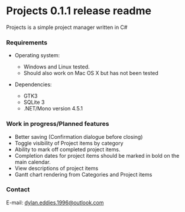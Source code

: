 # Projects 0.1.1 release readme #

Projects is a simple project manager written in C#

### Requirements ###

* Operating system:
     * Windows and Linux tested.
     * Should also work on Mac OS X but has not been tested

* Dependencies:
    * GTK3
    * SQLite 3 
    * .NET/Mono version 4.5.1

### Work in progress/Planned features ###
* Better saving (Confirmation dialogue before closing)
* Toggle visibility of Project items by category
* Ability to mark off completed project items.
* Completion dates for project items should be marked in bold on the main calendar.
* View descriptions of project items
* Gantt chart rendering from Categories and Project items

### Contact ###
E-mail: [dylan.eddies.1996@outlook.com](mailto:dylan.eddies.1996@outlook.com)